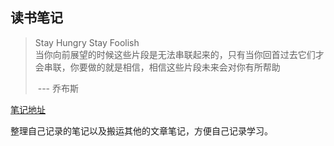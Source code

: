 ## 读书笔记

> Stay Hungry Stay Foolish<br>
> 当你向前展望的时候这些片段是无法串联起来的，只有当你回首过去它们才会串联，你要做的就是相信，相信这些片段未来会对你有所帮助 
>
> ​																																			--- 乔布斯<br>

[笔记地址](https://github.com/zwiley/mybook)


整理自己记录的笔记以及搬运其他的文章笔记，方便自己记录学习。
